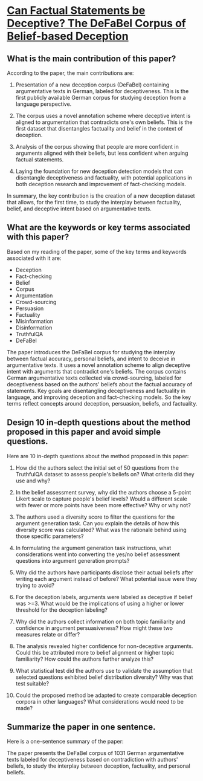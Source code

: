 # [Can Factual Statements be Deceptive? The DeFaBel Corpus of Belief-based   Deception](https://arxiv.org/abs/2403.10185)

## What is the main contribution of this paper?

 According to the paper, the main contributions are:

1. Presentation of a new deception corpus (DeFaBel) containing argumentative texts in German, labeled for deceptiveness. This is the first publicly available German corpus for studying deception from a language perspective. 

2. The corpus uses a novel annotation scheme where deceptive intent is aligned to argumentation that contradicts one's own beliefs. This is the first dataset that disentangles factuality and belief in the context of deception.

3. Analysis of the corpus showing that people are more confident in arguments aligned with their beliefs, but less confident when arguing factual statements. 

4. Laying the foundation for new deception detection models that can disentangle deceptiveness and factuality, with potential applications in both deception research and improvement of fact-checking models.

In summary, the key contribution is the creation of a new deception dataset that allows, for the first time, to study the interplay between factuality, belief, and deceptive intent based on argumentative texts.


## What are the keywords or key terms associated with this paper?

 Based on my reading of the paper, some of the key terms and keywords associated with it are:

- Deception
- Fact-checking
- Belief
- Corpus
- Argumentation
- Crowd-sourcing
- Persuasion
- Factuality
- Misinformation
- Disinformation
- TruthfulQA
- DeFaBel

The paper introduces the DeFaBel corpus for studying the interplay between factual accuracy, personal beliefs, and intent to deceive in argumentative texts. It uses a novel annotation scheme to align deceptive intent with arguments that contradict one's beliefs. The corpus contains German argumentative texts collected via crowd-sourcing, labeled for deceptiveness based on the authors' beliefs about the factual accuracy of statements. Key goals are disentangling deceptiveness and factuality in language, and improving deception and fact-checking models. So the key terms reflect concepts around deception, persuasion, beliefs, and factuality.


## Design 10 in-depth questions about the method proposed in this paper and avoid simple questions.

 Here are 10 in-depth questions about the method proposed in this paper:

1. How did the authors select the initial set of 50 questions from the TruthfulQA dataset to assess people's beliefs on? What criteria did they use and why?

2. In the belief assessment survey, why did the authors choose a 5-point Likert scale to capture people's belief levels? Would a different scale with fewer or more points have been more effective? Why or why not?

3. The authors used a diversity score to filter the questions for the argument generation task. Can you explain the details of how this diversity score was calculated? What was the rationale behind using those specific parameters?  

4. In formulating the argument generation task instructions, what considerations went into converting the yes/no belief assessment questions into argument generation prompts?

5. Why did the authors have participants disclose their actual beliefs after writing each argument instead of before? What potential issue were they trying to avoid?  

6. For the deception labels, arguments were labeled as deceptive if belief was >=3. What would be the implications of using a higher or lower threshold for the deception labeling?

7. Why did the authors collect information on both topic familiarity and confidence in argument persuasiveness? How might these two measures relate or differ?  

8. The analysis revealed higher confidence for non-deceptive arguments. Could this be attributed more to belief alignment or higher topic familiarity? How could the authors further analyze this?   

9. What statistical test did the authors use to validate the assumption that selected questions exhibited belief distribution diversity? Why was that test suitable?

10. Could the proposed method be adapted to create comparable deception corpora in other languages? What considerations would need to be made?


## Summarize the paper in one sentence.

 Here is a one-sentence summary of the paper:

The paper presents the DeFaBel corpus of 1031 German argumentative texts labeled for deceptiveness based on contradiction with authors' beliefs, to study the interplay between deception, factuality, and personal beliefs.

